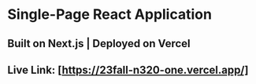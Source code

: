 # Single-Page React Application
## Built on Next.js | Deployed on Vercel 
## Live Link: [https://23fall-n320-one.vercel.app/]

